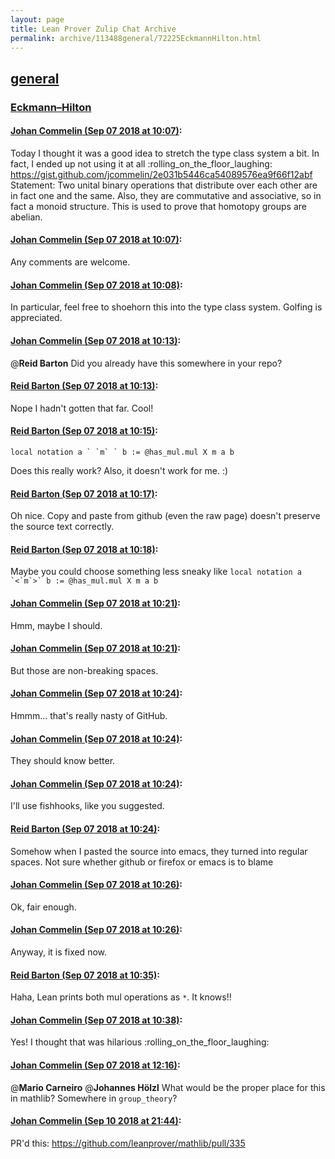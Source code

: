 ```yaml
---
layout: page
title: Lean Prover Zulip Chat Archive 
permalink: archive/113488general/72225EckmannHilton.html
---
```


## [general](index.html)
### [Eckmann–Hilton](72225EckmannHilton.html)

#### [Johan Commelin (Sep 07 2018 at 10:07)](https://leanprover.zulipchat.com/#narrow/stream/113488-general/topic/Eckmann–Hilton/near/133496192):
Today I thought it was a good idea to stretch the type class system a bit. In fact, I ended up not using it at all :rolling_on_the_floor_laughing:
https://gist.github.com/jcommelin/2e031b5446ca54089576ea9f66f12abf
Statement: Two unital binary operations that distribute over each other are in fact one and the same. Also, they are commutative and associative, so in fact a monoid structure.
This is used to prove that homotopy groups are abelian.

#### [Johan Commelin (Sep 07 2018 at 10:07)](https://leanprover.zulipchat.com/#narrow/stream/113488-general/topic/Eckmann–Hilton/near/133496199):
Any comments are welcome.

#### [Johan Commelin (Sep 07 2018 at 10:08)](https://leanprover.zulipchat.com/#narrow/stream/113488-general/topic/Eckmann–Hilton/near/133496250):
In particular, feel free to shoehorn this into the type class system.
Golfing is appreciated.

#### [Johan Commelin (Sep 07 2018 at 10:13)](https://leanprover.zulipchat.com/#narrow/stream/113488-general/topic/Eckmann–Hilton/near/133496443):
@**Reid Barton** Did you already have this somewhere in your repo?

#### [Reid Barton (Sep 07 2018 at 10:13)](https://leanprover.zulipchat.com/#narrow/stream/113488-general/topic/Eckmann–Hilton/near/133496454):
Nope I hadn't gotten that far. Cool!

#### [Reid Barton (Sep 07 2018 at 10:15)](https://leanprover.zulipchat.com/#narrow/stream/113488-general/topic/Eckmann–Hilton/near/133496542):
```lean
local notation a ` `m` ` b := @has_mul.mul X m a b
```
Does this really work? Also, it doesn't work for me. :)

#### [Reid Barton (Sep 07 2018 at 10:17)](https://leanprover.zulipchat.com/#narrow/stream/113488-general/topic/Eckmann–Hilton/near/133496632):
Oh nice. Copy and paste from github (even the raw page) doesn't preserve the source text correctly.

#### [Reid Barton (Sep 07 2018 at 10:18)](https://leanprover.zulipchat.com/#narrow/stream/113488-general/topic/Eckmann–Hilton/near/133496705):
Maybe you could choose something less sneaky like ``local notation a `<`m`>` b := @has_mul.mul X m a b``

#### [Johan Commelin (Sep 07 2018 at 10:21)](https://leanprover.zulipchat.com/#narrow/stream/113488-general/topic/Eckmann–Hilton/near/133496835):
Hmm, maybe I should.

#### [Johan Commelin (Sep 07 2018 at 10:21)](https://leanprover.zulipchat.com/#narrow/stream/113488-general/topic/Eckmann–Hilton/near/133496843):
But those are non-breaking spaces.

#### [Johan Commelin (Sep 07 2018 at 10:24)](https://leanprover.zulipchat.com/#narrow/stream/113488-general/topic/Eckmann–Hilton/near/133496999):
Hmmm... that's really nasty of GitHub.

#### [Johan Commelin (Sep 07 2018 at 10:24)](https://leanprover.zulipchat.com/#narrow/stream/113488-general/topic/Eckmann–Hilton/near/133497000):
They should know better.

#### [Johan Commelin (Sep 07 2018 at 10:24)](https://leanprover.zulipchat.com/#narrow/stream/113488-general/topic/Eckmann–Hilton/near/133497006):
I'll use fishhooks, like you suggested.

#### [Reid Barton (Sep 07 2018 at 10:24)](https://leanprover.zulipchat.com/#narrow/stream/113488-general/topic/Eckmann–Hilton/near/133497009):
Somehow when I pasted the source into emacs, they turned into regular spaces.
Not sure whether github or firefox or emacs is to blame

#### [Johan Commelin (Sep 07 2018 at 10:26)](https://leanprover.zulipchat.com/#narrow/stream/113488-general/topic/Eckmann–Hilton/near/133497108):
Ok, fair enough.

#### [Johan Commelin (Sep 07 2018 at 10:26)](https://leanprover.zulipchat.com/#narrow/stream/113488-general/topic/Eckmann–Hilton/near/133497111):
Anyway, it is fixed now.

#### [Reid Barton (Sep 07 2018 at 10:35)](https://leanprover.zulipchat.com/#narrow/stream/113488-general/topic/Eckmann–Hilton/near/133497452):
Haha, Lean prints both mul operations as `*`. It knows!!

#### [Johan Commelin (Sep 07 2018 at 10:38)](https://leanprover.zulipchat.com/#narrow/stream/113488-general/topic/Eckmann–Hilton/near/133497578):
Yes! I thought that was hilarious :rolling_on_the_floor_laughing:

#### [Johan Commelin (Sep 07 2018 at 12:16)](https://leanprover.zulipchat.com/#narrow/stream/113488-general/topic/Eckmann–Hilton/near/133501859):
@**Mario Carneiro** @**Johannes Hölzl** What would be the proper place for this in mathlib? Somewhere in `group_theory`?

#### [Johan Commelin (Sep 10 2018 at 21:44)](https://leanprover.zulipchat.com/#narrow/stream/113488-general/topic/Eckmann–Hilton/near/133684290):
PR'd this: https://github.com/leanprover/mathlib/pull/335

